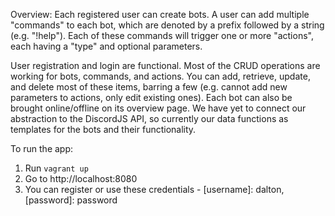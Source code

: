 Overview:
Each registered user can create bots. A user can add multiple "commands" to each bot, which are denoted by a prefix followed by a string (e.g. "!help"). Each of these commands will trigger one or more "actions", each having a "type" and optional parameters.

User registration and login are functional. Most of the CRUD operations are working for bots, commands, and actions. You can add, retrieve, update, and delete most of these items, barring a few (e.g. cannot add new parameters to actions, only edit existing ones). Each bot can also be brought online/offline on its overview page. We have yet to connect our abstraction to the DiscordJS API, so currently our data functions as templates for the bots and their functionality. 

To run the app:
1. Run `vagrant up`
2. Go to http://localhost:8080
3. You can register or use these credentials - [username]: dalton, [password]: password